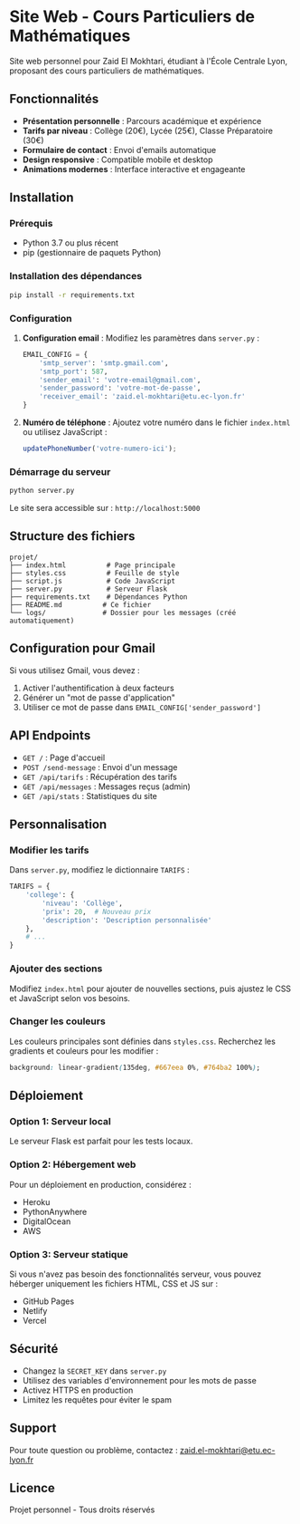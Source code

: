 # Site Web - Cours Particuliers de Mathématiques

Site web personnel pour Zaid El Mokhtari, étudiant à l'École Centrale Lyon, proposant des cours particuliers de mathématiques.

## Fonctionnalités

- **Présentation personnelle** : Parcours académique et expérience
- **Tarifs par niveau** : Collège (20€), Lycée (25€), Classe Préparatoire (30€)
- **Formulaire de contact** : Envoi d'emails automatique
- **Design responsive** : Compatible mobile et desktop
- **Animations modernes** : Interface interactive et engageante

## Installation

### Prérequis

- Python 3.7 ou plus récent
- pip (gestionnaire de paquets Python)

### Installation des dépendances

```bash
pip install -r requirements.txt
```

### Configuration

1. **Configuration email** : Modifiez les paramètres dans `server.py` :
   ```python
   EMAIL_CONFIG = {
       'smtp_server': 'smtp.gmail.com',
       'smtp_port': 587,
       'sender_email': 'votre-email@gmail.com',
       'sender_password': 'votre-mot-de-passe',
       'receiver_email': 'zaid.el-mokhtari@etu.ec-lyon.fr'
   }
   ```

2. **Numéro de téléphone** : Ajoutez votre numéro dans le fichier `index.html` ou utilisez JavaScript :
   ```javascript
   updatePhoneNumber('votre-numero-ici');
   ```

### Démarrage du serveur

```bash
python server.py
```

Le site sera accessible sur : `http://localhost:5000`

## Structure des fichiers

```
projet/
├── index.html          # Page principale
├── styles.css          # Feuille de style
├── script.js           # Code JavaScript
├── server.py           # Serveur Flask
├── requirements.txt    # Dépendances Python
├── README.md          # Ce fichier
└── logs/              # Dossier pour les messages (créé automatiquement)
```

## Configuration pour Gmail

Si vous utilisez Gmail, vous devez :

1. Activer l'authentification à deux facteurs
2. Générer un "mot de passe d'application" 
3. Utiliser ce mot de passe dans `EMAIL_CONFIG['sender_password']`

## API Endpoints

- `GET /` : Page d'accueil
- `POST /send-message` : Envoi d'un message
- `GET /api/tarifs` : Récupération des tarifs
- `GET /api/messages` : Messages reçus (admin)
- `GET /api/stats` : Statistiques du site

## Personnalisation

### Modifier les tarifs

Dans `server.py`, modifiez le dictionnaire `TARIFS` :

```python
TARIFS = {
    'college': {
        'niveau': 'Collège',
        'prix': 20,  # Nouveau prix
        'description': 'Description personnalisée'
    },
    # ...
}
```

### Ajouter des sections

Modifiez `index.html` pour ajouter de nouvelles sections, puis ajustez le CSS et JavaScript selon vos besoins.

### Changer les couleurs

Les couleurs principales sont définies dans `styles.css`. Recherchez les gradients et couleurs pour les modifier :

```css
background: linear-gradient(135deg, #667eea 0%, #764ba2 100%);
```

## Déploiement

### Option 1: Serveur local
Le serveur Flask est parfait pour les tests locaux.

### Option 2: Hébergement web
Pour un déploiement en production, considérez :
- Heroku
- PythonAnywhere
- DigitalOcean
- AWS

### Option 3: Serveur statique
Si vous n'avez pas besoin des fonctionnalités serveur, vous pouvez héberger uniquement les fichiers HTML, CSS et JS sur :
- GitHub Pages
- Netlify
- Vercel

## Sécurité

- Changez la `SECRET_KEY` dans `server.py`
- Utilisez des variables d'environnement pour les mots de passe
- Activez HTTPS en production
- Limitez les requêtes pour éviter le spam

## Support

Pour toute question ou problème, contactez : zaid.el-mokhtari@etu.ec-lyon.fr

## Licence

Projet personnel - Tous droits réservés